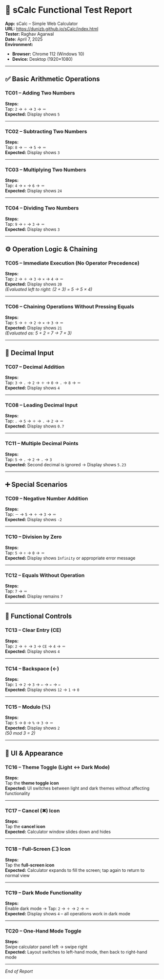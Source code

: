 # 🧮 sCalc Functional Test Report

**App:** sCalc – Simple Web Calculator  
**URL:** https://dunizb.github.io/sCalc/index.html  
**Tester:** Raghav Agarwal  
**Date:** April 7, 2025  
**Environment:**  
- **Browser:** Chrome 112 (Windows 10)  
- **Device:** Desktop (1920×1080)

---

## ✅ Basic Arithmetic Operations

### TC01 – Adding Two Numbers
**Steps:**  
Tap: `2` → `＋` → `3` → `＝`  
**Expected:** Display shows `5`

---

### TC02 – Subtracting Two Numbers  
**Steps:**  
Tap: `8` → `－` → `5` → `＝`  
**Expected:** Display shows `3`

---

### TC03 – Multiplying Two Numbers  
**Steps:**  
Tap: `4` → `×` → `6` → `＝`  
**Expected:** Display shows `24`

---

### TC04 – Dividing Two Numbers  
**Steps:**  
Tap: `9` → `÷` → `3` → `＝`  
**Expected:** Display shows `3`

---

## ⚙️ Operation Logic & Chaining

### TC05 – Immediate Execution (No Operator Precedence)  
**Steps:**  
Tap: `2` → `＋` → `3` → `×` → `4` → `＝`  
**Expected:** Display shows `20`  
*(Evaluated left to right: (2 + 3) = 5 → 5 × 4)*

---

### TC06 – Chaining Operations Without Pressing Equals  
**Steps:**  
Tap: `5` → `＋` → `2` → `×` → `3` → `＝`  
**Expected:** Display shows `21`  
*(Evaluated as: 5 + 2 = 7 → 7 × 3)*

---

## 🔢 Decimal Input

### TC07 – Decimal Addition  
**Steps:**  
Tap: `3` → `.` → `2` → `＋` → `0` → `.` → `8` → `＝`  
**Expected:** Display shows `4`

---

### TC08 – Leading Decimal Input  
**Steps:**  
Tap: `.` → `5` → `＋` → `.` → `2` → `＝`  
**Expected:** Display shows `0.7`

---

### TC11 – Multiple Decimal Points  
**Steps:**  
Tap: `5` → `.` → `2` → `.` → `3`  
**Expected:** Second decimal is ignored → Display shows `5.23`

---

## ➕ Special Scenarios

### TC09 – Negative Number Addition  
**Steps:**  
Tap: `－` → `5` → `＋` → `3` → `＝`  
**Expected:** Display shows `-2`

---

### TC10 – Division by Zero  
**Steps:**  
Tap: `5` → `÷` → `0` → `＝`  
**Expected:** Display shows `Infinity` or appropriate error message

---

### TC12 – Equals Without Operation  
**Steps:**  
Tap: `7` → `＝`  
**Expected:** Display remains `7`

---

## 🧹 Functional Controls

### TC13 – Clear Entry (CE)  
**Steps:**  
Tap: `2` → `＋` → `3` → `CE` → `4` → `＝`  
**Expected:** Display shows `4`

---

### TC14 – Backspace (←)  
**Steps:**  
Tap: `1` → `2` → `3` → `←` → `←` → `←`  
**Expected:** Display shows `12` → `1` → `0`

---

### TC15 – Modulo (%)  
**Steps:**  
Tap: `5` → `0` → `%` → `3` → `＝`  
**Expected:** Display shows `2`  
*(50 mod 3 = 2)*

---

## 🎨 UI & Appearance

### TC16 – Theme Toggle (Light ↔ Dark Mode)  
**Steps:**  
Tap the **theme toggle icon**  
**Expected:** UI switches between light and dark themes without affecting functionality

---

### TC17 – Cancel (✖) Icon  
**Steps:**  
Tap the **cancel icon**  
**Expected:** Calculator window slides down and hides

---

### TC18 – Full-Screen (⛶) Icon  
**Steps:**  
Tap the **full-screen icon**  
**Expected:** Calculator expands to fill the screen; tap again to return to normal view

---

### TC19 – Dark Mode Functionality  
**Steps:**  
Enable dark mode → Tap: `2` → `＋` → `2` → `＝`  
**Expected:** Display shows `4` – all operations work in dark mode

---

### TC20 – One-Hand Mode Toggle  
**Steps:**  
Swipe calculator panel left → swipe right  
**Expected:** Layout switches to left-hand mode, then back to right-hand mode

---

*End of Report*
